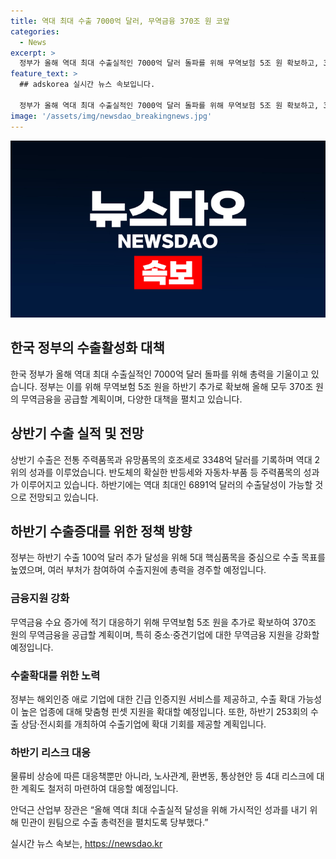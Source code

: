 ```yaml
---
title: 역대 최대 수출 7000억 달러, 무역금융 370조 원 코앞
categories:
  - News
excerpt: >
  정부가 올해 역대 최대 수출실적인 7000억 달러 돌파를 위해 무역보험 5조 원 확보하고, 370조 원의 무역금융을 공급할 계획인 것으로 전해졌다. 상반기 3348억 달러의 수출 실적을 기록하며 역대 2위 성과를 달성했으며, 하반기에도 반도체, 자동차 등 주력품목의 수출이 상승할 것으로 전망되고 있다. 정부는 수출기업을 지원하고, 수출상담·전시회를 개최하여 하반기에 역대 최대의 수출 실적을 이룰 것으로 기대하고 있다.
feature_text: >
  ## adskorea 실시간 뉴스 속보입니다.

  정부가 올해 역대 최대 수출실적인 7000억 달러 돌파를 위해 무역보험 5조 원 확보하고, 370조 원의 무역금융을 공급할 계획인 것으로 전해졌다. 상반기 3348억 달러의 수출 실적을 기록하며 역대 2위 성과를 달성했으며, 하반기에도 반도체, 자동차 등 주력품목의 수출이 상승할 것으로 전망되고 있다. 정부는 수출기업을 지원하고, 수출상담·전시회를 개최하여 하반기에 역대 최대의 수출 실적을 이룰 것으로 기대하고 있다.
image: '/assets/img/newsdao_breakingnews.jpg'
---
```


<p><img src="/assets/img/newsdao_breakingnews.jpg" alt="adskorea 속보" /></p>

<h2 data-ke-size="size26">한국 정부의 수출활성화 대책</h2>

<p data-ke-size="size16">한국 정부가 올해 역대 최대 수출실적인 7000억 달러 돌파를 위해 총력을 기울이고 있습니다. 정부는 이를 위해 무역보험 5조 원을 하반기 추가로 확보해 올해 모두 370조 원의 무역금융을 공급할 계획이며, 다양한 대책을 펼치고 있습니다.</p>

<h2 data-ke-size="size24">상반기 수출 실적 및 전망</h2>

<p data-ke-size="size16">상반기 수출은 전통 주력품목과 유망품목의 호조세로 3348억 달러를 기록하며 역대 2위의 성과를 이루었습니다. 반도체의 확실한 반등세와 자동차·부품 등 주력품목의 성과가 이루어지고 있습니다. 하반기에는 역대 최대인 6891억 달러의 수출달성이 가능할 것으로 전망되고 있습니다.</p>

<h2 data-ke-size="size24">하반기 수출증대를 위한 정책 방향</h2>

<p data-ke-size="size16">정부는 하반기 수출 100억 달러 추가 달성을 위해 5대 핵심품목을 중심으로 수출 목표를 높였으며, 여러 부처가 참여하여 수출지원에 총력을 경주할 예정입니다.</p>

<h3 data-ke-size="size20">금융지원 강화</h3>

<p data-ke-size="size16">무역금융 수요 증가에 적기 대응하기 위해 무역보험 5조 원을 추가로 확보하여 370조 원의 무역금융을 공급할 계획이며, 특히 중소·중견기업에 대한 무역금융 지원을 강화할 예정입니다.</p>

<h3 data-ke-size="size20">수출확대를 위한 노력</h3>

<p data-ke-size="size16">정부는 해외인증 애로 기업에 대한 긴급 인증지원 서비스를 제공하고, 수출 확대 가능성이 높은 업종에 대해 맞춤형 핀셋 지원을 확대할 예정입니다. 또한, 하반기 253회의 수출 상담·전시회를 개최하여 수출기업에 확대 기회를 제공할 계획입니다.</p>

<h3 data-ke-size="size20">하반기 리스크 대응</h3>

<p data-ke-size="size16">물류비 상승에 따른 대응책뿐만 아니라, 노사관계, 환변동, 통상현안 등 4대 리스크에 대한 계획도 철저히 마련하여 대응할 예정입니다.</p>

<p data-ke-size="size16">안덕근 산업부 장관은 “올해 역대 최대 수출실적 달성을 위해 가시적인 성과를 내기 위해 민관이 원팀으로 수출 총력전을 펼치도록 당부했다.”</p>
실시간 뉴스 속보는, <a href="https://newsdao.kr" rel="dofollow">https://newsdao.kr</a>


